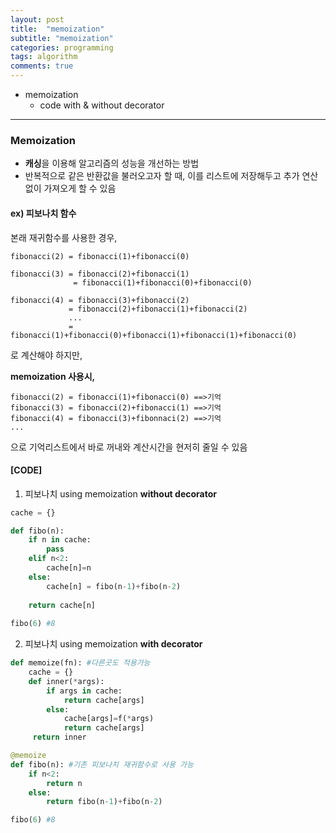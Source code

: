 ```yaml
---
layout: post
title:  "memoization"
subtitle: "memoization"
categories: programming
tags: algorithm
comments: true
---
```


- memoization
  - code with & without decorator

---

### Memoization

- **캐싱**을 이용해 알고리즘의 성능을 개선하는 방법
- 반복적으로 같은 반환값을 불러오고자 할 때, 이를 리스트에 저장해두고 추가 연산 없이 가져오게 할 수 있음



#### **ex) 피보나치 함수**

본래 재귀함수를 사용한 경우, 

~~~
fibonacci(2) = fibonacci(1)+fibonacci(0)

fibonacci(3) = fibonacci(2)+fibonacci(1)
   			  = fibonacci(1)+fibonacci(0)+fibonacci(0)
   			  
fibonacci(4) = fibonacci(3)+fibonacci(2)
			 = fibonacci(2)+fibonacci(1)+fibonacci(2)
			 ...
			 = fibonacci(1)+fibonacci(0)+fibonacci(1)+fibonacci(1)+fibonacci(0)
~~~

로 계산해야 하지만, 

**memoization 사용시,** 

~~~
fibonacci(2) = fibonacci(1)+fibonacci(0) ==>기억
fibonacci(3) = fibonacci(2)+fibonacci(1) ==>기억
fibonacci(4) = fibonacci(3)+fibonnaci(2) ==>기억
...
~~~

으로 기억리스트에서 바로 꺼내와 계산시간을 현저히 줄일 수 있음



#### [CODE]

1) 피보나치 using memoization **without decorator**

~~~python
cache = {}

def fibo(n):
    if n in cache:
        pass
    elif n<2:
        cache[n]=n
    else:
        cache[n] = fibo(n-1)+fibo(n-2)
    
    return cache[n]
        
fibo(6) #8
~~~



2) 피보나치 using memoization **with decorator**

~~~python
def memoize(fn): #다른곳도 적용가능
    cache = {}
    def inner(*args):
        if args in cache:
            return cache[args]
        else:
            cache[args]=f(*args)
            return cache[args]
     return inner

@memoize
def fibo(n): #기존 피보나치 재귀함수로 사용 가능
    if n<2:
        return n
    else:
        return fibo(n-1)+fibo(n-2)

fibo(6) #8
~~~

